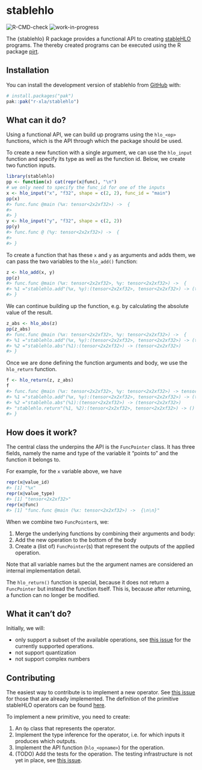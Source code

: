 
<!-- README.md is generated from README.Rmd. Please edit that file -->

# stablehlo

<!-- badges: start -->

![R-CMD-check](https://github.com/r-xla/stablehlo/actions/workflows/R-CMD-check.yaml/badge.svg)
![work-in-progress](https://img.shields.io/badge/status-work%20in%20progress-yellow)
<!-- badges: end -->

The {stablehlo} R package provides a functional API to creating
[stableHLO](https://github.com/openxla/stablehlo) programs. The thereby
created programs can be executed using the R package
[pjrt](https://github.com/r-xla/pjrt).

## Installation

You can install the development version of stablehlo from
[GitHub](https://github.com/) with:

``` r
# install.packages("pak")
pak::pak("r-xla/stablehlo")
```

## What can it do?

Using a functional API, we can build up programs using the `hlo_<op>`
functions, which is the API through which the package should be used.

To create a new function with a single argument, we can use the
`hlo_input` function and specify its type as well as the function id.
Below, we create two function inputs.

``` r
library(stablehlo)
pp <- function(x) cat(repr(x@func), "\n")
# we only need to specify the func_id for one of the inputs
x <- hlo_input("x", "f32", shape = c(2, 2), func_id = "main")
pp(x)
#> func.func @main (%x: tensor<2x2xf32>) ->  {
#> 
#> }
y <- hlo_input("y", "f32", shape = c(2, 2))
pp(y)
#> func.func @ (%y: tensor<2x2xf32>) ->  {
#> 
#> }
```

To create a function that has these `x` and `y` as arguments and adds
them, we can pass the two variables to the `hlo_add()` function:

``` r
z <- hlo_add(x, y)
pp(z)
#> func.func @main (%x: tensor<2x2xf32>, %y: tensor<2x2xf32>) ->  {
#> %1 ="stablehlo.add"(%x, %y):(tensor<2x2xf32>, tensor<2x2xf32>) -> (tensor<2x2xf32>)
#> }
```

We can continue building up the function, e.g. by calculating the
absolute value of the result.

``` r
z_abs <- hlo_abs(z)
pp(z_abs)
#> func.func @main (%x: tensor<2x2xf32>, %y: tensor<2x2xf32>) ->  {
#> %1 ="stablehlo.add"(%x, %y):(tensor<2x2xf32>, tensor<2x2xf32>) -> (tensor<2x2xf32>)
#> %2 ="stablehlo.abs"(%1):(tensor<2x2xf32>) -> (tensor<2x2xf32>)
#> }
```

Once we are done defining the function arguments and body, we use the
`hlo_return` function.

``` r
f <- hlo_return(z, z_abs)
f
#> func.func @main (%x: tensor<2x2xf32>, %y: tensor<2x2xf32>) -> tensor<2x2xf32>, tensor<2x2xf32> {
#> %1 ="stablehlo.add"(%x, %y):(tensor<2x2xf32>, tensor<2x2xf32>) -> (tensor<2x2xf32>)
#> %2 ="stablehlo.abs"(%1):(tensor<2x2xf32>) -> (tensor<2x2xf32>)
#> "stablehlo.return"(%1, %2):(tensor<2x2xf32>, tensor<2x2xf32>) -> ()
#> }
```

## How does it work?

The central class the underpins the API is the `FuncPointer` class. It
has three fields, namely the name and type of the variable it “points
to” and the function it belongs to.

For example, for the `x` variable above, we have

``` r
repr(x@value_id)
#> [1] "%x"
repr(x@value_type)
#> [1] "tensor<2x2xf32>"
repr(x@func)
#> [1] "func.func @main (%x: tensor<2x2xf32>) ->  {\n\n}"
```

When we combine two `FuncPointer`s, we:

1.  Merge the underlying functions by combining their arguments and
    body:
2.  Add the new operation to the bottom of the body
3.  Create a (list of) `FuncPointer`(s) that represent the outputs of
    the applied operation.

Note that all variable names but the the argument names are considered
an internal implementation detail.

The `hlo_return()` function is special, because it does not return a
`FuncPointer` but instead the function itself. This is, because after
returning, a function can no longer be modified.

## What it can’t do?

Initially, we will:

- only support a subset of the available operations, see [this
  issue](https://github.com/r-xla/stablehlo/issues/6) for the currently
  supported operations.
- not support quantization
- not support complex numbers

## Contributing

The easiest way to contribute is to implement a new operator. See [this
issue](https://github.com/r-xla/stablehlo/issues/6) for those that are
already implemented. The definition of the primitive stableHLO operators
can be found [here](https://openxla.org/stablehlo/spec#ops).

To implement a new primitive, you need to create:

1.  An `Op` class that represents the operator.
2.  Implement the type inference for the operator, i.e. for which inputs
    it produces which outputs.
3.  Implement the API function (`hlo_<opname>`) for the operation.
4.  (TODO) Add the tests for the operation. The testing infrastructure
    is not yet in place, see [this
    issue](https://github.com/r-xla/stablehlo/issues/9).
